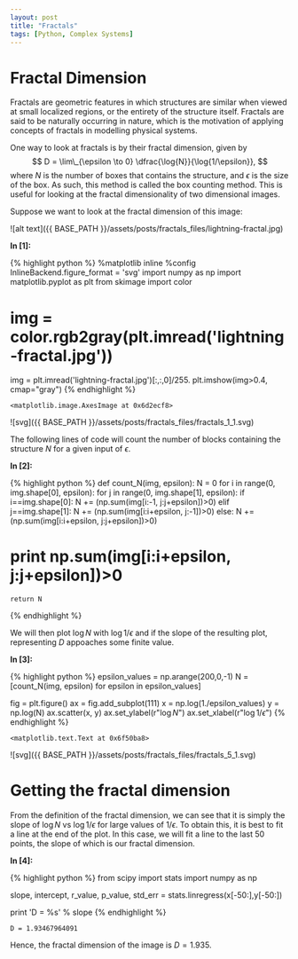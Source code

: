 ```yaml
---
layout: post
title: "Fractals"
tags: [Python, Complex Systems]
---
```


# Fractal Dimension

Fractals are geometric features in which structures are similar when viewed at
small localized regions, or the entirety of the structure itself.
Fractals are said to be naturally occurring in nature, which is the motivation
of applying concepts of fractals in modelling physical systems.

One way to look at fractals is by their fractal dimension, given by
$$ D = \lim\_{\epsilon \to 0} \dfrac{\log{N}}{\log{1/\epsilon}}, $$
where $N$ is the number of boxes that contains the structure, and $\epsilon$ is
the size of the box.
As such, this method is called the box counting method.
This is useful for looking at the fractal dimensionality of two dimensional
images.

Suppose we want to look at the fractal dimension of this image:

![alt text]({{ BASE_PATH }}/assets/posts/fractals_files/lightning-fractal.jpg)

**In [1]:**

{% highlight python %}
%matplotlib inline
%config InlineBackend.figure_format = 'svg'
import numpy as np
import matplotlib.pyplot as plt
from skimage import color

# img = color.rgb2gray(plt.imread('lightning-fractal.jpg'))

img = plt.imread('lightning-fractal.jpg')[:,:,0]/255.
plt.imshow(img>0.4, cmap="gray")
{% endhighlight %}

    <matplotlib.image.AxesImage at 0x6d2ecf8>

![svg]({{ BASE_PATH }}/assets/posts/fractals_files/fractals_1_1.svg)

The following lines of code will count the number of blocks containing the
structure $N$ for a given input of $\epsilon$.

**In [2]:**

{% highlight python %}
def count_N(img, epsilon):
N = 0
for i in range(0, img.shape[0], epsilon):
for j in range(0, img.shape[1], epsilon):
if i==img.shape[0]:
N += (np.sum(img[i:-1, j:j+epsilon])>0)
elif j==img.shape[1]:
N += (np.sum(img[i:i+epsilon, j:-1])>0)
else:
N += (np.sum(img[i:i+epsilon, j:j+epsilon])>0)

# print np.sum(img[i:i+epsilon, j:j+epsilon])>0

    return N

{% endhighlight %}

We will then plot $\log{N}$ with $\log{1/\epsilon}$ and if the slope of the
resulting plot, representing $D$ appoaches some finite value.

**In [3]:**

{% highlight python %}
epsilon_values = np.arange(200,0,-1)
N = [count_N(img, epsilon) for epsilon in epsilon_values]

fig = plt.figure()
ax = fig.add_subplot(111)
x = np.log(1./epsilon_values)
y = np.log(N)
ax.scatter(x, y)
ax.set_ylabel(r"$\log{N}$")
ax.set_xlabel(r"$\log{1/\epsilon}$")
{% endhighlight %}

    <matplotlib.text.Text at 0x6f50ba8>

![svg]({{ BASE_PATH }}/assets/posts/fractals_files/fractals_5_1.svg)

# Getting the fractal dimension

From the definition of the fractal dimension, we can see that it is simply the
slope of $\log{N}$ vs $\log{1/\epsilon}$ for large values of $1/\epsilon$. To
obtain this, it is best to fit a line at the end of the plot. In this case, we
will fit a line to the last 50 points, the slope of which is our fractal
dimension.

**In [4]:**

{% highlight python %}
from scipy import stats
import numpy as np

slope, intercept, r_value, p_value, std_err = stats.linregress(x[-50:],y[-50:])

print 'D = %s' % slope
{% endhighlight %}

    D = 1.93467964091

Hence, the fractal dimension of the image is $D=1.935$.
